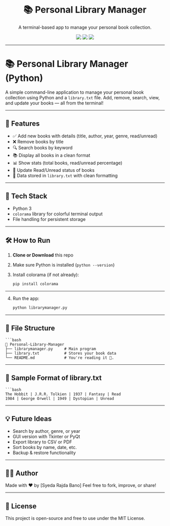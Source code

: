 <h1 align="center">📚 Personal Library Manager</h1>
<p align="center">A terminal-based app to manage your personal book collection.</p>

<p align="center">
  <img src="https://img.shields.io/badge/Python-3.x-blue?style=for-the-badge&logo=python" />
  <img src="https://img.shields.io/badge/Colorama-Terminal_Color-lightgreen?style=for-the-badge" />
  <img src="https://img.shields.io/badge/License-MIT-yellow?style=for-the-badge" />
</p>

---

# 📚 Personal Library Manager (Python)

A simple command-line application to manage your personal book collection using Python and a `library.txt` file. Add, remove, search, view, and update your books — all from the terminal!

---

## 🚀 Features

- ✅ Add new books with details (title, author, year, genre, read/unread)
- ❌ Remove books by title
- 🔍 Search books by keyword
- 📚 Display all books in a clean format
- 📊 Show stats (total books, read/unread percentage)
- 🔄 Update Read/Unread status of books
- 📂 Data stored in `library.txt` with clean formatting

---

## 🧱 Tech Stack

- Python 3
- `colorama` library for colorful terminal output
- File handling for persistent storage

---

## 🛠️ How to Run

1. **Clone or Download** this repo
2. Make sure Python is installed (`python --version`)
3. Install colorama (if not already):

   ```bash
   pip install colorama
   
---

4. Run the app:

   ```bash
   python librarymanager.py

---

##  📄 File Structure

    ```bash
    📁 Personal-Library-Manager
    ├── librarymanager.py     # Main program
    ├── library.txt           # Stores your book data
    └── README.md             # You're reading it 🙂.

---

## 📁 Sample Format of library.txt

    ```bash
    The Hobbit | J.R.R. Tolkien | 1937 | Fantasy | Read
    1984 | George Orwell | 1949 | Dystopian | Unread

---

## 💡 Future Ideas
 - Search by author, genre, or year
 - GUI version with Tkinter or PyQt
 - Export library to CSV or PDF
 - Sort books by name, date, etc.
 - Backup & restore functionality

---

## 🧑‍💻 Author
Made with ❤️ by [Syeda Rajda Bano]
Feel free to fork, improve, or share!

---

## 📃 License
This project is open-source and free to use under the MIT License.








